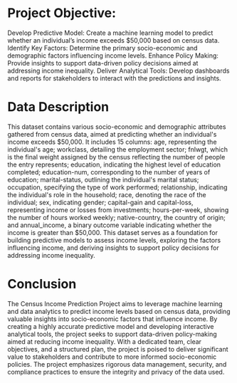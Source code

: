 # Project Objective:
Develop Predictive Model: Create a machine learning model to predict whether an individual’s income exceeds $50,000 based on census data.
Identify Key Factors: Determine the primary socio-economic and demographic factors influencing income levels.
Enhance Policy Making: Provide insights to support data-driven policy decisions aimed at addressing income inequality.
Deliver Analytical Tools: Develop dashboards and reports for stakeholders to interact with the predictions and insights.

# Data Description 

This dataset contains various socio-economic and demographic attributes gathered from census data, aimed at predicting whether an individual's income exceeds $50,000. It includes 15 columns: age, representing the individual's age; workclass, detailing the employment sector; fnlwgt, which is the final weight assigned by the census reflecting the number of people the entry represents; education, indicating the highest level of education completed; education-num, corresponding to the number of years of education; marital-status, outlining the individual's marital status; occupation, specifying the type of work performed; relationship, indicating the individual's role in the household; race, denoting the race of the individual; sex, indicating gender; capital-gain and capital-loss, representing income or losses from investments; hours-per-week, showing the number of hours worked weekly; native-country, the country of origin; and annual_income, a binary outcome variable indicating whether the income is greater than $50,000. This dataset serves as a foundation for building predictive models to assess income levels, exploring the factors influencing income, and deriving insights to support policy decisions for addressing income inequality.



# Conclusion
The Census Income Prediction Project aims to leverage machine learning and data analytics to predict income levels based on census data, providing valuable insights into socio-economic factors that influence income. By creating a highly accurate predictive model and developing interactive analytical tools, the project seeks to support data-driven policy-making aimed at reducing income inequality. With a dedicated team, clear objectives, and a structured plan, the project is poised to deliver significant value to stakeholders and contribute to more informed socio-economic policies. The project emphasizes rigorous data management, security, and compliance practices to ensure the integrity and privacy of the data used.
